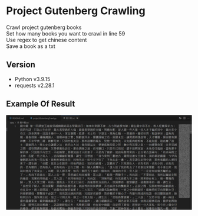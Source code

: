 # Project Gutenberg Crawling

Crawl project gutenberg books  
Set how many books you want to crawl in line 59   
Use regex to get chinese content  
Save a book as a txt


## Version

- Python v3.9.15
- requests v2.28.1


## Example Of Result
![image](https://github.com/yuhexiong/project-gutenberg-crawling-python/blob/main/image/example_result.png)
